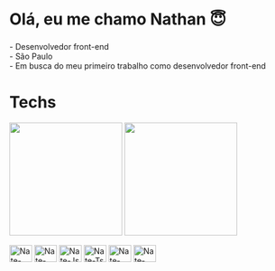 <h1 align="left">Olá, eu me chamo Nathan 😇</h1>

###

<p align="left">- Desenvolvedor front-end<br>- São Paulo<br>- Em busca do meu primeiro trabalho como desenvolvedor front-end</p>

###

<p align="left"></p>

###

<h1 align="left">Techs</h1>

<div align="left">
  <img height=200 align="center" src="https://github-readme-stats.vercel.app/api?username=nath4nferreira&include_all_commits=true&theme=midnight-purple"/>
  <img height=200 align="center" src="https://github-readme-stats.vercel.app/api/top-langs/?username=nath4nferreira&layout=compact&theme=midnight-purple"/>
</div>

<div style="display: inline_block"><br>
    <img align="center" alt="Nate-HTML" height="30" width="40" src="https://cdn.jsdelivr.net/gh/devicons/devicon@latest/icons/html5/html5-original.svg" />
    <img align="center" alt="Nate-CSS" height="30" width="40" src="https://cdn.jsdelivr.net/gh/devicons/devicon@latest/icons/css3/css3-original.svg" />
    <img align="center" alt="Nate-Js" height="30" width="40" src="https://cdn.jsdelivr.net/gh/devicons/devicon@latest/icons/javascript/javascript-original.svg" />
    <img align="center" alt="Nate-Ts" height="30" width="40" src="https://cdn.jsdelivr.net/gh/devicons/devicon@latest/icons/typescript/typescript-original.svg" />
    <img align="center" alt="Nate-React" height="30" width="40" src="https://cdn.jsdelivr.net/gh/devicons/devicon@latest/icons/react/react-original.svg" />
    <img align="center" alt="Nate-Mongo" height="30" width="40" src="https://cdn.jsdelivr.net/gh/devicons/devicon@latest/icons/mongodb/mongodb-original.svg" />
</div>



          
